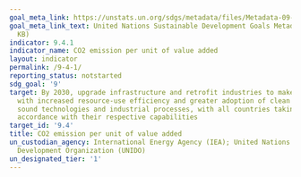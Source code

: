 ```yaml
---
goal_meta_link: https://unstats.un.org/sdgs/metadata/files/Metadata-09-04-01.pdf
goal_meta_link_text: United Nations Sustainable Development Goals Metadata (PDF 516
  KB)
indicator: 9.4.1
indicator_name: CO2 emission per unit of value added
layout: indicator
permalink: /9-4-1/
reporting_status: notstarted
sdg_goal: '9'
target: By 2030, upgrade infrastructure and retrofit industries to make them sustainable,
  with increased resource-use efficiency and greater adoption of clean and environmentally
  sound technologies and industrial processes, with all countries taking action in
  accordance with their respective capabilities
target_id: '9.4'
title: CO2 emission per unit of value added
un_custodian_agency: International Energy Agency (IEA); United Nations Industrial
  Development Organization (UNIDO)
un_designated_tier: '1'
---
```

